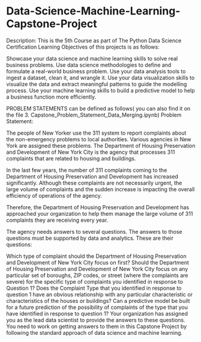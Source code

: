 # Data-Science-Machine-Learning-Capstone-Project
Description: This is the 5th Course as part of The Python Data Science Certification
Learning Objectives of this projects is as follows:

Showcase your data science and machine learning skills to solve real business problems.
Use data science methodologies to define and formulate a real-world business problem.
Use your data analysis tools to ingest a dataset, clean it, and wrangle it.
Use your data visualization skills to visualize the data and extract meaningful patterns to guide the modelling process.
Use your machine learning skills to build a predictive model to help a business function more efficiently.

PROBLEM STATEMENTS can be defined as follows( you can also find it on the file 3. Capstone_Problem_Statement_Data_Merging.ipynb)
Problem Statement:

The people of New Yorker use the 311 system to report complaints about the non-emergency problems to local authorities. Various agencies in New York are assigned these problems. The Department of Housing Preservation and Development of New York City is the agency that processes 311 complaints that are related to housing and buildings.

In the last few years, the number of 311 complaints coming to the Department of Housing Preservation and Development has increased significantly. Although these complaints are not necessarily urgent, the large volume of complaints and the sudden increase is impacting the overall efficiency of operations of the agency.

Therefore, the Department of Housing Preservation and Development has approached your organization to help them manage the large volume of 311 complaints they are receiving every year.

The agency needs answers to several questions. The answers to those questions must be supported by data and analytics. These are their  questions:

Which type of complaint should the Department of Housing Preservation and Development of New York City focus on first?
Should the Department of Housing Preservation and Development of New York City focus on any particular set of boroughs, ZIP codes, or street (where the complaints are severe) for the specific type of complaints you identified in response to Question 1?
Does the Complaint Type that you identified in response to question 1 have an obvious relationship with any particular characteristic or characteristics of the houses or buildings?
Can a predictive model be built for a future prediction of the possibility of complaints of the type that you have identified in response to question 1?
Your organization has assigned you as the lead data scientist to provide the answers to these questions. You need to work on getting answers to them in this Capstone Project by following the standard approach of data science and machine learning.
